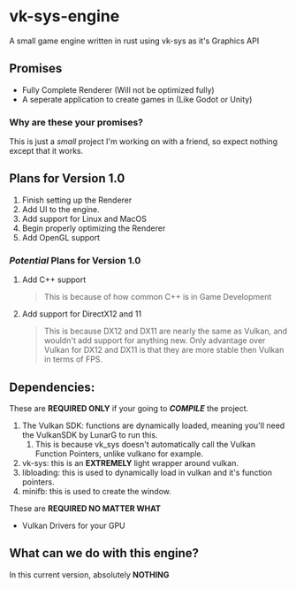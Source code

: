 # vk-sys-engine
A small game engine written in rust using vk-sys as it's Graphics API

## Promises 
 * Fully Complete Renderer (Will not be optimized fully)
 * A seperate application to create games in (Like Godot or Unity)


### Why are these your promises? 
This is just a *small* project I'm working on with a friend, so expect nothing except that it works. 

## Plans for Version 1.0
 1.  Finish setting up the Renderer
 2.  Add UI to the engine.
 3.  Add support for Linux and MacOS
 4.  Begin properly optimizing the Renderer
 5.  Add OpenGL support

### *Potential* Plans for Version 1.0
 1. Add C++ support
    > This is because of how common C++ is in Game Development
 2. Add support for DirectX12 and 11
    > This is because DX12 and DX11 are nearly the same as Vulkan, and wouldn't add support for anything new. Only advantage over Vulkan for DX12 and DX11 is that they are more stable then Vulkan in terms of FPS.   


## Dependencies:

These are **REQUIRED ONLY** if your going to ***COMPILE*** the project. 

 1. The Vulkan SDK: functions are dynamically loaded, meaning you'll need the VulkanSDK by LunarG to run this. 
    1. This is because vk_sys doesn't automatically call the Vulkan Function Pointers, 
    unlike vulkano for example.
 2. vk-sys: this is an **EXTREMELY** light wrapper around vulkan. 
 3. libloading: this is used to dynamically load in vulkan and it's function pointers. 
 4. minifb: this is used to create the window. 

 These are **REQUIRED NO MATTER WHAT** 
  * Vulkan Drivers for your GPU  

## What can we do with this engine? 

In this current version, absolutely **NOTHING**